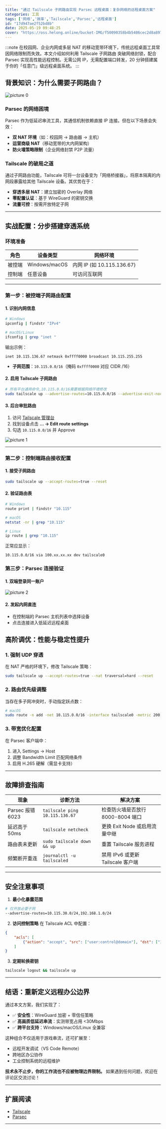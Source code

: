 ```yaml
---
title: "通过 Tailscale 子网路由实现 Parsec 远程桌面：复杂网络的远程桌面方案"
categories: 工具
tags: ['网络','效率','Tailscale','Parsec','远程桌面']
id: "17d947ae2f52bd8b"
date: 2025-05-19 09:48:25
cover: "https://oss.helong.online/bucket-IMG/f50090358b4b5486cec2d8a897d26221fe2cebad2547067e448c7ff072c6362e.png"
---
```


:::note
在校园网、企业内网或多层 NAT 的移动宽带环境下，传统远程桌面工具常因网络限制而失效。本文介绍如何利用 Tailscale 子网路由 突破网络封锁，配合 Parsec 实现高性能远程控制。无需公网 IP，无需配置端口转发，20 分钟搭建属于你的「任意门」级远程桌面系统。
:::

## 背景知识：为什么需要子网路由？

![picture 0](https://oss.helong.online/bucket-IMG/26f42a41c7f1a06bb99b7f5dda00619acb97eb736ba9c1387ada190e65abcf35.png)  

### Parsec 的网络困境
Parsec 作为低延迟串流工具，其通信机制依赖直接 IP 连接。但在以下场景会失效：
- **双 NAT 环境**（如：校园网 → 路由器 → 主机）
- **运营商级 NAT**（移动宽带的大内网架构）
- **防火墙策略限制**（企业网络封禁 P2P 流量）

### Tailscale 的破局之道
通过子网路由功能，Tailscale 可将一台设备变为「网络桥接器」，将原本隔离的内网段暴露给其他 Tailscale 设备。其优势在于：
- **穿透多层 NAT**：建立加密的 Overlay 网络
- **零配置认证**：基于 WireGuard 的密钥交换
- **流量可控**：按需开放特定子网

---

## 实战配置：分步搭建穿透系统

### 环境准备
| 角色       | 设备类型       | 网络环境           |
|------------|----------------|--------------------|
| 被控端     | Windows/macOS  | 内网 IP (如 10.115.136.67) |
| 控制端     | 任意设备       | 可访问互联网       |

---

### 第一步：被控端子网路由配置

#### 1. 识别内网信息
```bash
# Windows
ipconfig | findstr "IPv4"

# macOS/Linux
ifconfig | grep "inet "
```
输出示例：
```
inet 10.115.136.67 netmask 0xffff0000 broadcast 10.115.255.255
```
- **子网范围**：`10.115.0.0/16`（掩码 `0xffff0000` 对应 CIDR /16）

#### 2. 启用 Tailscale 子网路由
```bash
# 所有平台通用命令,10.115.0.0/16需要根据网络环境修改
sudo tailscale up --advertise-routes=10.115.0.0/16 --advertise-exit-node --reset
```

#### 3. 后台审批路由
1. 访问 [Tailscale 管理台](https://login.tailscale.com/admin/machines)
2. 找到设备点击 **... → Edit route settings**
3. 勾选 `10.115.0.0/16` 并 Approve

![picture 1](https://oss.helong.online/bucket-IMG/2e79c62e7f4f38ddef41346d67b5ff350ccd206ea3133e7c06f28aef81f0708f.png)  

---

### 第二步：控制端路由接收配置

#### 1. 接受子网路由
```bash
sudo tailscale up --accept-routes=true --reset
```

#### 2. 验证路由表
```bash
# Windows
route print | findstr "10.115"

# macOS
netstat -nr | grep "10.115"

# Linux
ip route | grep "10.115"
```
正常应显示：
```
10.115.0.0/16 via 100.xx.xx.xx dev tailscale0
```

### 第三步：Parsec 连接验证

#### 1. 双端登录同一账户

![picture 2](https://oss.helong.online/bucket-IMG/bcec84c39398f4aee9b5534bb3328ee2818459b809f0db09990a73a485f3a841.png)  

#### 2. 发起内网直连
- 在控制端的 Parsec 主机列表中选择设备
- 点击连接进入低延迟远程桌面

## 高阶调优：性能与稳定性提升

### 1. 强制 UDP 穿透
在 NAT 严格的环境下，修改 Tailscale 策略：
```bash
sudo tailscale up --accept-routes=true --nat traversal=hard --reset
```

### 2. 路由优先级调整
当存在多子网冲突时，手动指定跃点数：
```bash
# macOS
sudo route -n add -net 10.115.0.0/16 -interface tailscale0 -metric 200
```

### 3. 带宽优化配置
在 Parsec 客户端中：
1. 进入 Settings → Host
2. 调整 Bandwidth Limit 匹配网络条件
3. 启用 H.265 硬解（需显卡支持）

---

## 故障排查指南

| 现象                 | 诊断方法                          | 解决方案                          |
|----------------------|-----------------------------------|-----------------------------------|
| Parsec 报错 6023     | `tailscale ping 10.115.136.67`    | 检查防火墙是否放行 8000-8004 端口 |
| 延迟高于 50ms        | `tailscale netcheck`              | 更换 Exit Node 或启用流量中继     |
| 路由表未更新         | `sudo tailscale down && up`       | 重置 Tailscale 服务进程           |
| 频繁断开重连         | `journalctl -u tailscaled`        | 禁用 IPv6 或更新 Tailscale 客户端 |

---

## 安全注意事项

1. **最小化暴露范围**

```bash
# 仅开放必要子网
--advertise-routes=10.115.30.0/24,192.168.1.0/24
```

2. **访问控制策略**
在 Tailscale ACL 中配置：
```json
{
    "acls": [
        {"action": "accept", "src": ["user:control@domain"], "dst": ["10.115.0.0/16:*"]}
    ]
}
```

3. **定期轮换密钥**

```bash
tailscale logout && tailscale up
```

---

## 结语：重新定义远程办公边界

通过本文方案，我们实现了：
- ✅ **安全性**：WireGuard 加密 + 零信任策略
- ✅ **高画质低延迟串流**：实测带宽占用 <30Mbps
- ✅ **跨平台支持**：Windows/macOS/Linux 全兼容

这种组合不仅适用于游戏串流，还可扩展至：
- 远程开发调试（VS Code Remote）
- 跨地区办公协作
- 工业控制系统的远程维护

**技术永不止步，你的工作流也不应被物理边界限制。** 如果遇到任何问题，欢迎在评论区交流讨论！

---

## 扩展阅读
- [Tailscale](https://tailscale.com/)
- [Parsec](https://dash.parsec.app/login)
---